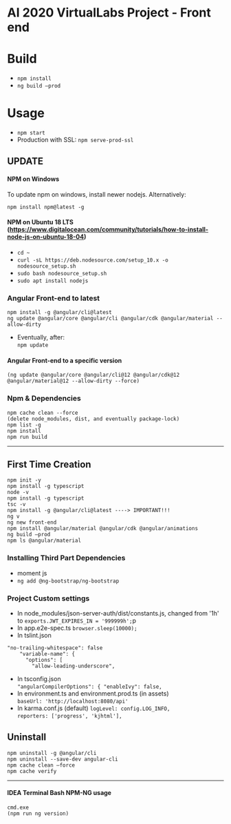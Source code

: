 # AI 2020 VirtualLabs Project - Front end

# Build
- `npm install`
- `ng build –prod`

# Usage
- `npm start`
- Production with SSL: `npm serve-prod-ssl`

## UPDATE

#### NPM on Windows

To update npm on windows, install newer nodejs. Alternatively:
```
npm install npm@latest -g
```

#### NPM on Ubuntu 18 LTS (https://www.digitalocean.com/community/tutorials/how-to-install-node-js-on-ubuntu-18-04)

- `cd ~`
- `curl -sL https://deb.nodesource.com/setup_10.x -o nodesource_setup.sh`
- `sudo bash nodesource_setup.sh`
- `sudo apt install nodejs`

### Angular Front-end to latest

```
npm install -g @angular/cli@latest
ng update @angular/core @angular/cli @angular/cdk @angular/material --allow-dirty
```

- Eventually, after:  
  `npm update`

#### Angular Front-end to a specific version

```
(ng update @angular/core @angular/cli@12 @angular/cdk@12 @angular/material@12 --allow-dirty --force)
```

### Npm & Dependencies

```
npm cache clean --force
(delete node_modules, dist, and eventually package-lock)
npm list -g
npm install
npm run build
```

----------------------------

## First Time Creation
```
npm init -y 
npm install -g typescript 
node -v 
npm install -g typescript 
tsc -v 
npm install -g @angular/cli@latest ----> IMPORTANT!!!
ng v 
ng new front-end
npm install @angular/material @angular/cdk @angular/animations 
ng build –prod 
npm ls @angular/material
```

### Installing Third Part Dependencies
- moment js
- `ng add @ng-bootstrap/ng-bootstrap`

### Project Custom settings
* In node_modules/json-server-auth/dist/constants.js, changed from '1h' to
  `exports.JWT_EXPIRES_IN = '999999h';`p
* In app.e2e-spec.ts
  `browser.sleep(10000);`
* In tslint.json

```
"no-trailing-whitespace": false
    "variable-name": {
      "options": [
        "allow-leading-underscore", 
```

* In tsconfig.json  
  `"angularCompilerOptions": {
  "enableIvy": false,  `
* In environment.ts and environment.prod.ts (in assets)  
  `baseUrl: 'http://localhost:8080/api'`
* In karma.conf.js  (default)
  `logLevel: config.LOG_INFO,`  
  `reporters: ['progress', 'kjhtml'],`

## Uninstall
```
npm uninstall -g @angular/cli 
npm uninstall --save-dev angular-cli 
npm cache clean –force 
npm cache verify	
```

--------------------------

#### IDEA Terminal Bash NPM-NG usage
```
cmd.exe
(npm run ng version)
```
